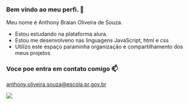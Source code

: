 ### Bem vindo ao meu perfi. 🤠

Meu nome é Anthony Braian Oliveira de Souza.

- Estou estudando na plataforma alura.
- Estou me desenvolveno nas linguagens JavaScript, html e css
- Utilizo este espaço paraminha organização e compartilhamento dos meus projetos

### Voce poe entra em contato comigo 📫

anthony.oliveira.souza@escola.pr.gov.br 


![](https://media.tenor.com/ZhNS9wwvR2gAAAAd/bellingham-real-madrid.gif)
